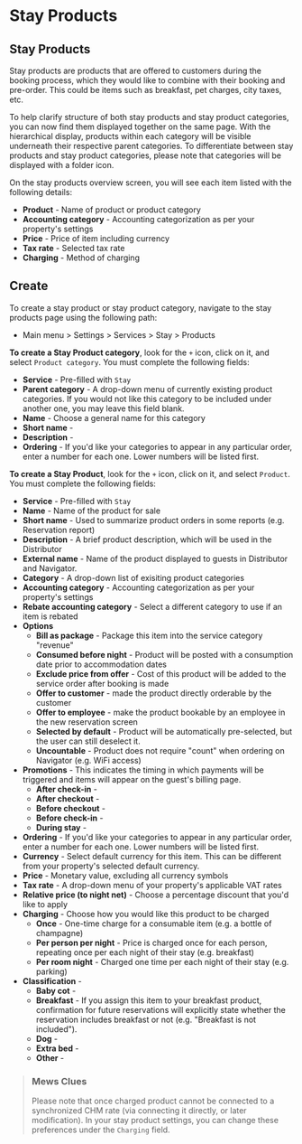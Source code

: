 # Stay Products

## Stay Products

Stay products are products that are offered to customers during the booking process, which they would like to combine with their booking and pre-order. This could be items such as breakfast, pet charges, city taxes, etc.

To help clarify structure of both stay products and stay product categories, you can now find them displayed together on the same page. With the hierarchical display, products within each category will be visible underneath their respective parent categories. To differentiate between stay products and stay product categories, please note that categories will be displayed with a folder icon.

On the stay products overview screen, you will see each item listed with the following details:

* **Product** - Name of product or product category
* **Accounting category** - Accounting categorization as per your property's settings
* **Price** - Price of item including currency
* **Tax rate** - Selected tax rate
* **Charging** - Method of charging

## Create

To create a stay product or stay product category, navigate to the stay products page using the following path:

* Main menu &gt; Settings &gt; Services &gt; Stay &gt; Products

**To create a Stay Product category**, look for the `+` icon, click on it, and select `Product category`. You must complete the following fields:

* **Service** - Pre-filled with `Stay`
* **Parent category** - A drop-down menu of currently existing product categories. If you would not like this category to be included under another one, you may leave this field blank. 
*  **Name** - Choose a general name for this category
* **Short name** - 
* **Description** - 
* **Ordering** - If you'd like your categories to appear in any particular order, enter a number for each one. Lower numbers will be listed first.

**To create a Stay Product**, look for the `+` icon, click on it, and select `Product`. You must complete the following fields:

* **Service** - Pre-filled with `Stay`
* **Name** - Name of the product for sale
* **Short name** - Used to summarize product orders in some reports \(e.g. Reservation report\)
* **Description** - A brief product description, which will be used in the Distributor
* **External name** - Name of the product displayed to guests in Distributor and Navigator.
* **Category** - A drop-down list of exisiting product categories
* **Accounting category** - Accounting categorization as per your property's settings
* **Rebate accounting category** - Select a different category to use if an item is rebated
* **Options**
  * **Bill as package** - Package this item into the service category "revenue"
  * **Consumed before night** - Product will be posted with a consumption date prior to accommodation dates
  * **Exclude price from offer** - Cost of this product will be added to the service order after booking is made
  * **Offer to customer** - made the product directly orderable by the customer
  * **Offer to employee** - make the product bookable by an employee in the new reservation screen
  * **Selected by default** - Product will be automatically pre-selected, but the user can still deselect it.
  * **Uncountable** - Product does not require "count" when ordering on Navigator \(e.g. WiFi access\)
* **Promotions** - This indicates the timing in which payments will be triggered and items will appear on the guest's billing page. 
  * **After check-in** - 
  * **After checkout** - 
  * **Before checkout** - 
  * **Before check-in** - 
  * **During stay** - 
* **Ordering** - If you'd like your categories to appear in any particular order, enter a number for each one. Lower numbers will be listed first.
* **Currency** - Select default currency for this item. This can be different from your property's selected default currency. 
* **Price** - Monetary value, excluding all currency symbols
* **Tax rate** - A drop-down menu of your property's applicable VAT rates
* **Relative price \(to night net\)** - Choose a percentage discount that you'd like to apply
* **Charging** - Choose how you would like this product to be charged
  * **Once** - One-time charge for a consumable item \(e.g. a  bottle of champagne\)
  * **Per person per night** - Price is charged once for each person, repeating once per each night of their stay \(e.g. breakfast\)
  * **Per room night** - Charged one time per each night of their stay \(e.g. parking\)
* **Classification** - 
  * **Baby cot** - 
  * **Breakfast** - If you assign this item to your breakfast product, confirmation for future reservations will explicitly state whether the reservation includes breakfast or not \(e.g. "Breakfast is not included"\).
  * **Dog** - 
  * **Extra bed** - 
  * **Other** - 

> ### Mews Clues
>
> Please note that once charged product cannot be connected to a synchronized CHM rate \(via connecting it directly, or later modification\). In your stay product settings, you can change these preferences under the `Charging` field.

